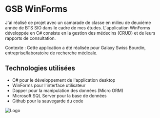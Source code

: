 # GSB WinForms

J'ai réalisé ce projet avec un camarade de classe en milieu de deuxième année de BTS SIO dans le cadre de mes études. L'application WinForms développée en C# consiste en la gestion des médecins (CRUD) et de leurs rapports de consultation. 

Contexte : Cette application a été réalisée pour Galaxy Swiss Bourdin, entreprise/laboratoire de recherche médicale.


## Technologies utilisées

 - C# pour le développement de l'application desktop
 - WinForms pour l'interface utilisateur
 - Dapper pour la manipulation des données (Micro ORM)
 - Microsoft SQL Server pour la base de données 
 - Github pour la sauvegarde du code


![Logo](https://baptiste-bisson.com/wp-content/uploads/2016/04/Logo-gsb.png)

